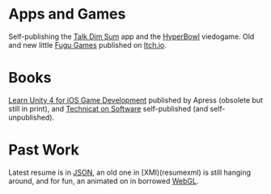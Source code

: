 # Apps and Games

Self-publishing the [Talk Dim Sum](talkdimsum) app and the [HyperBowl](hyperbowl) viedogame. Old and new little [Fugu Games](http://fugugames.com/) published on [Itch.io](http://itch.io).

# Books

[Learn Unity 4 for iOS Game Development](learnunity4) published by Apress (obsolete but still in print), and [Technicat on Software](technicat-on-software) self-published (and self-unpublished).

# Past Work

Latest resume is in [JSON](resume), an old one in [XMl)(resumexml) is still hanging around, and for fun, an animated on in borrowed [WebGL](resumewgl).


